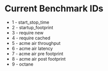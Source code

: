 # Current Benchmark IDs

* 1 - start_stop_time
* 2 - startup_footprint
* 3 - require new
* 4 - require cached
* 5 - acme air throughput
* 6 - acme air latency
* 7 - acme air pre footprint
* 8 - acme air post footprint
* 9 - octane
